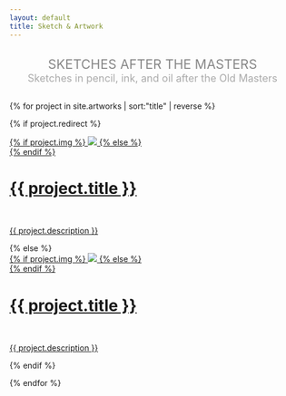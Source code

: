 ```yaml
---
layout: default
title: Sketch & Artwork
---
```

<div style="margin-top: 30px; text-align: center; margin-bottom: 30px">
		<!-- <div>
		<span style="font-size: 30px;">SCHAEDLER</span>
		</div> -->
		<span style="font-size: 23px; color: #888">SKETCHES AFTER THE MASTERS</span><br/>
		<span style="font-size: 18px; color: #aaa">
		Sketches in pencil, ink, and oil after the Old Masters
		</span>
</div>

{% for project in site.artworks | sort:"title" | reverse %}

{% if project.redirect %}
<div class="project">
    <div class="thumbnail">
        <a href="{{ project.redirect }}" target="_blank">
        {% if project.img %}
        <img class="thumbnail" src="{{ project.img }}"/>
        {% else %}
        <div class="thumbnail blankbox"></div>
        {% endif %}    
        <span>
            <h1>{{ project.title }}</h1>
            <br/>
            <p>{{ project.description }}</p>
        </span>
        </a>
    </div>
</div>
{% else %}

<div class="project ">
    <div class="thumbnail">
        <a href="{{ site.baseurl }}{{ project.url }}">
        {% if project.img %}
        <img class="thumbnail" src="{{ project.img }}"/>
        {% else %}
        <div class="thumbnail blankbox"></div>
        {% endif %}    
        <span>
            <h1>{{ project.title }}</h1>
            <br/>
            <p>{{ project.description }}</p>
        </span>
        </a>
    </div>
</div>

{% endif %}

{% endfor %}
